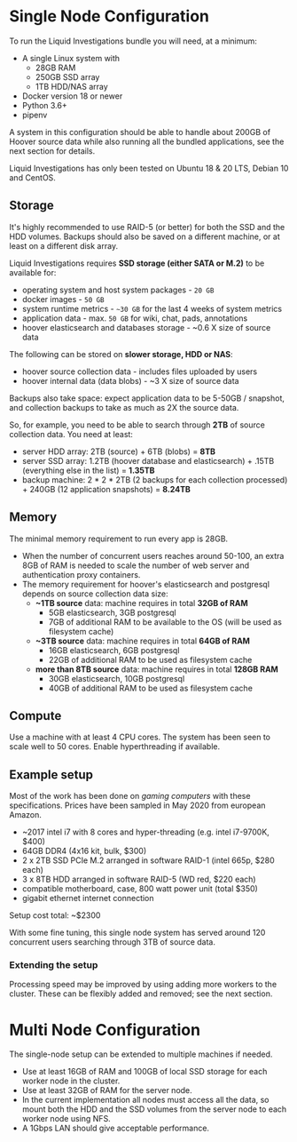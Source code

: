 # Single Node Configuration

To run the Liquid Investigations bundle you will need, at a minimum:

* A single Linux system with
  * 28GB RAM
  * 250GB SSD array
  * 1TB HDD/NAS array
* Docker version 18 or newer
* Python 3.6+
* pipenv

A system in this configuration should be able to handle about 200GB of Hoover source data while also running all the bundled applications, see the next section for details.

Liquid Investigations has only been tested on Ubuntu 18 & 20 LTS, Debian 10 and CentOS.


## Storage

It's highly recommended to use RAID-5 (or better) for both the SSD and the HDD volumes. Backups should also be saved on a different machine, or at least on a different disk array.

Liquid Investigations requires **SSD storage (either SATA or M.2)** to be available for:
- operating system and host system packages - `20 GB`
- docker images - `50 GB`
- system runtime metrics - `~30 GB` for the last 4 weeks of system metrics
- application data - max. `50 GB` for wiki, chat, pads, annotations
- hoover elasticsearch and databases storage - ~0.6 X size of source data

The following can be stored on **slower storage, HDD or NAS**:
- hoover source collection data - includes files uploaded by users
- hoover internal data (data blobs) - ~3 X size of source data


Backups also take space: expect application data to be 5-50GB / snapshot, and collection backups to take as much as 2X the source data.

So, for example, you need to be able to search through **2TB** of source collection data. You need at least:

- server HDD array: 2TB (source) + 6TB (blobs) = **8TB**
- server SSD array: 1.2TB (hoover database and elasticsearch) + .15TB (everything else in the list) = **1.35TB**
- backup machine: 2 * 2 * 2TB (2 backups for each collection processed) + 240GB (12 application snapshots) = **8.24TB**


## Memory

The minimal memory requirement to run every app is 28GB.
- When the number of concurrent users reaches around 50-100, an extra 8GB of RAM is needed to scale the number of web server and authentication proxy containers. 
- The memory requirement for hoover's elasticsearch and postgresql depends on source collection data size:
  - **~1TB source** data: machine requires in total **32GB of RAM**
    - 5GB elasticsearch, 3GB postgresql
    - 7GB of additional RAM to be available to the OS (will be used as filesystem cache)
  - **~3TB source** data: machine requires in total **64GB of RAM**
    - 16GB elasticsearch, 6GB postgresql
    - 22GB of additional RAM to be used as filesystem cache
  - **more than 8TB source** data: machine requires in total **128GB RAM**
    - 30GB elasticsearch, 10GB postgresql
    - 40GB of additional RAM to be used as filesystem cache


## Compute

Use a machine with at least 4 CPU cores. The system has been seen to scale well to 50 cores. Enable hyperthreading if available.


## Example setup

Most of the work has been done on *gaming computers* with these specifications. Prices have been sampled in May 2020 from european Amazon.

- ~2017 intel i7 with 8 cores and hyper-threading (e.g. intel i7-9700K, $400)
- 64GB DDR4 (4x16 kit, bulk, $300)
- 2 x 2TB SSD PCIe M.2 arranged in software RAID-1 (intel 665p, $280 each)
- 3 x 8TB HDD arranged in software RAID-5 (WD red, $220 each)
- compatible motherboard, case, 800 watt power unit (total $350)
- gigabit ethernet internet connection

Setup cost total: ~$2300

With some fine tuning, this single node system has served around 120 concurrent users searching through 3TB of source data.

### Extending the setup

Processing speed may be improved by using adding more workers to the cluster. These can be flexibly added and removed; see the next section.


# Multi Node Configuration

The single-node setup can be extended to multiple machines if needed.

- Use at least 16GB of RAM and 100GB of local SSD storage for each worker node in the cluster.
- Use at least 32GB of RAM for the server node.
- In the current implementation all nodes must access all the data, so mount both the HDD and the SSD volumes from the server node to each worker node using NFS.
- A 1Gbps LAN should give acceptable performance.